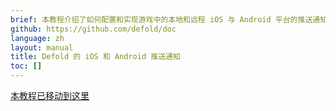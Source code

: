 ```yaml
---
brief: 本教程介绍了如何配置和实现游戏中的本地和远程 iOS 与 Android 平台的推送通知.
github: https://github.com/defold/doc
language: zh
layout: manual
title: Defold 的 iOS 和 Android 推送通知
toc: []
---
```


[本教程已移动到这里](/extension-push)